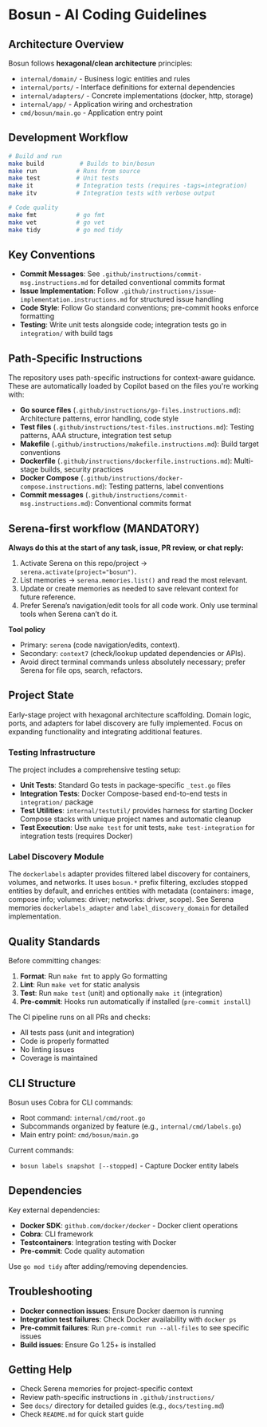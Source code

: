 # Bosun - AI Coding Guidelines

## Architecture Overview
Bosun follows **hexagonal/clean architecture** principles:
- `internal/domain/` - Business logic entities and rules
- `internal/ports/` - Interface definitions for external dependencies
- `internal/adapters/` - Concrete implementations (docker, http, storage)
- `internal/app/` - Application wiring and orchestration
- `cmd/bosun/main.go` - Application entry point

## Development Workflow
```bash
# Build and run
make build          # Builds to bin/bosun
make run           # Runs from source
make test          # Unit tests
make it            # Integration tests (requires -tags=integration)
make itv           # Integration tests with verbose output

# Code quality
make fmt           # go fmt
make vet           # go vet
make tidy          # go mod tidy
```

## Key Conventions
- **Commit Messages**: See `.github/instructions/commit-msg.instructions.md` for detailed conventional commits format
- **Issue Implementation**: Follow `.github/instructions/issue-implementation.instructions.md` for structured issue handling
- **Code Style**: Follow Go standard conventions; pre-commit hooks enforce formatting
- **Testing**: Write unit tests alongside code; integration tests go in `integration/` with build tags

## Path-Specific Instructions

The repository uses path-specific instructions for context-aware guidance. These are automatically loaded by Copilot based on the files you're working with:

- **Go source files** (`.github/instructions/go-files.instructions.md`): Architecture patterns, error handling, code style
- **Test files** (`.github/instructions/test-files.instructions.md`): Testing patterns, AAA structure, integration test setup
- **Makefile** (`.github/instructions/makefile.instructions.md`): Build target conventions
- **Dockerfile** (`.github/instructions/dockerfile.instructions.md`): Multi-stage builds, security practices
- **Docker Compose** (`.github/instructions/docker-compose.instructions.md`): Testing patterns, label conventions
- **Commit messages** (`.github/instructions/commit-msg.instructions.md`): Conventional commits format

## Serena-first workflow (MANDATORY)

**Always do this at the start of any task, issue, PR review, or chat reply:**
1) Activate Serena on this repo/project → `serena.activate(project="bosun")`.
2) List memories → `serena.memories.list()` and read the most relevant.
3) Update or create memories as needed to save relevant context for future reference.
4) Prefer Serena’s navigation/edit tools for all code work. Only use terminal tools when Serena can’t do it.

**Tool policy**
- Primary: `serena` (code navigation/edits, context).
- Secondary: `context7` (check/lookup updated dependencies or APIs).
- Avoid direct terminal commands unless absolutely necessary; prefer Serena for file ops, search, refactors.

## Project State
Early-stage project with hexagonal architecture scaffolding. Domain logic, ports, and adapters for label discovery are fully implemented. Focus on expanding functionality and integrating additional features.

### Testing Infrastructure
The project includes a comprehensive testing setup:
- **Unit Tests**: Standard Go tests in package-specific `_test.go` files
- **Integration Tests**: Docker Compose-based end-to-end tests in `integration/` package
- **Test Utilities**: `internal/testutil/` provides harness for starting Docker Compose stacks with unique project names and automatic cleanup
- **Test Execution**: Use `make test` for unit tests, `make test-integration` for integration tests (requires Docker)

### Label Discovery Module
The `dockerlabels` adapter provides filtered label discovery for containers, volumes, and networks. It uses `bosun.*` prefix filtering, excludes stopped entities by default, and enriches entities with metadata (containers: image, compose info; volumes: driver; networks: driver, scope). See Serena memories `dockerlabels_adapter` and `label_discovery_domain` for detailed implementation.

## Quality Standards

Before committing changes:
1. **Format**: Run `make fmt` to apply Go formatting
2. **Lint**: Run `make vet` for static analysis
3. **Test**: Run `make test` (unit) and optionally `make it` (integration)
4. **Pre-commit**: Hooks run automatically if installed (`pre-commit install`)

The CI pipeline runs on all PRs and checks:
- All tests pass (unit and integration)
- Code is properly formatted
- No linting issues
- Coverage is maintained

## CLI Structure

Bosun uses Cobra for CLI commands:
- Root command: `internal/cmd/root.go`
- Subcommands organized by feature (e.g., `internal/cmd/labels.go`)
- Main entry point: `cmd/bosun/main.go`

Current commands:
- `bosun labels snapshot [--stopped]` - Capture Docker entity labels

## Dependencies

Key external dependencies:
- **Docker SDK**: `github.com/docker/docker` - Docker client operations
- **Cobra**: CLI framework
- **Testcontainers**: Integration testing with Docker
- **Pre-commit**: Code quality automation

Use `go mod tidy` after adding/removing dependencies.

## Troubleshooting

- **Docker connection issues**: Ensure Docker daemon is running
- **Integration test failures**: Check Docker availability with `docker ps`
- **Pre-commit failures**: Run `pre-commit run --all-files` to see specific issues
- **Build issues**: Ensure Go 1.25+ is installed

## Getting Help

- Check Serena memories for project-specific context
- Review path-specific instructions in `.github/instructions/`
- See `docs/` directory for detailed guides (e.g., `docs/testing.md`)
- Check `README.md` for quick start guide
